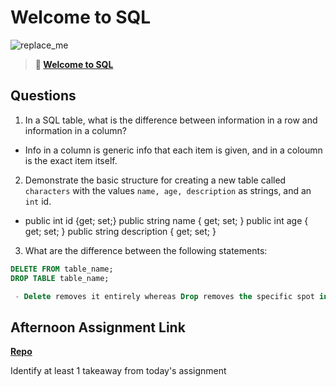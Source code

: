 # Welcome to SQL

![replace_me](https://codeworks.blob.core.windows.net/public/assets/img/illustrations/placeholder.svg)

> **📖 [Welcome to SQL](https://codeworksacademy.com/fs-student-guide/resources/wk11/01-MySQL-GettingStarted)**

## Questions

1. In a SQL table, what is the difference between information in a row and information in a column?

- Info in a column is generic info that each item is given, and in a coloumn is the exact item itself.

2. Demonstrate the basic structure for creating a new table called `characters` with the values `name, age, description` as strings, and an `int` id.

- public int id {get; set;}
public string name { get; set; }
  public int age { get; set; }
  public string description { get; set; }

3. What are the difference between the following statements: 
```sql
DELETE FROM table_name;
DROP TABLE table_name;

 - Delete removes it entirely whereas Drop removes the specific spot in the table
```

## Afternoon Assignment Link

**[Repo](https://github.com/Thomas-Daily/ChoreScore)**

Identify at least 1 takeaway from today's assignment
